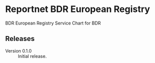 # Reportnet BDR European Registry

BDR European Registry Service Chart for BDR

## Releases

<dl>

  <dt>Version 0.1.0</dt>
  <dd>Initial release.</dd>

</dl>
